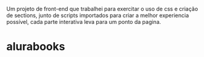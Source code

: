 Um projeto de front-end que trabalhei para exercitar o uso de css e criação de sections, junto de scripts importados para criar a melhor experiencia possível, cada parte interativa leva para um ponto da pagina.

# alurabooks

